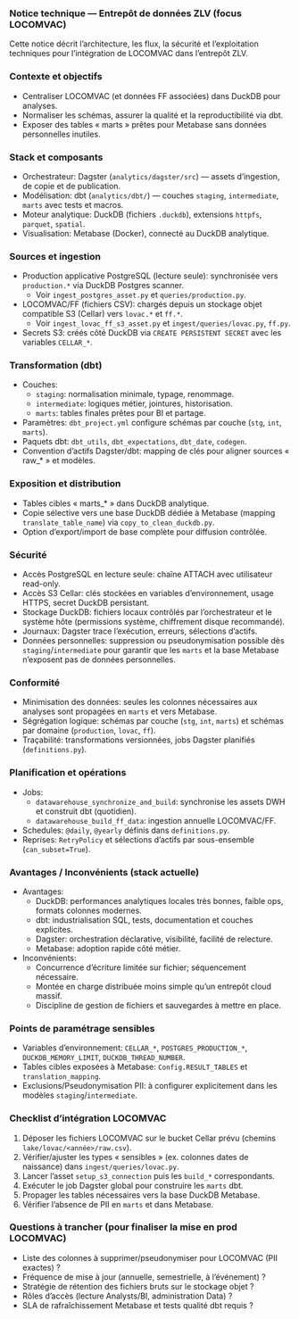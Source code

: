 ### Notice technique — Entrepôt de données ZLV (focus LOCOMVAC)

Cette notice décrit l’architecture, les flux, la sécurité et l’exploitation techniques pour l’intégration de LOCOMVAC dans l’entrepôt ZLV.

### Contexte et objectifs

- Centraliser LOCOMVAC (et données FF associées) dans DuckDB pour analyses.
- Normaliser les schémas, assurer la qualité et la reproductibilité via dbt.
- Exposer des tables « marts » prêtes pour Metabase sans données personnelles inutiles.

### Stack et composants

- Orchestrateur: Dagster (`analytics/dagster/src`) — assets d’ingestion, de copie et de publication.
- Modélisation: dbt (`analytics/dbt/`) — couches `staging`, `intermediate`, `marts` avec tests et macros.
- Moteur analytique: DuckDB (fichiers `.duckdb`), extensions `httpfs`, `parquet`, `spatial`.
- Visualisation: Metabase (Docker), connecté au DuckDB analytique.

### Sources et ingestion

- Production applicative PostgreSQL (lecture seule): synchronisée vers `production.*` via DuckDB Postgres scanner.
  - Voir `ingest_postgres_asset.py` et `queries/production.py`.
- LOCOMVAC/FF (fichiers CSV): chargés depuis un stockage objet compatible S3 (Cellar) vers `lovac.*` et `ff.*`.
  - Voir `ingest_lovac_ff_s3_asset.py` et `ingest/queries/lovac.py`, `ff.py`.
- Secrets S3: créés côté DuckDB via `CREATE PERSISTENT SECRET` avec les variables `CELLAR_*`.

### Transformation (dbt)

- Couches:
  - `staging`: normalisation minimale, typage, renommage.
  - `intermediate`: logiques métier, jointures, historisation.
  - `marts`: tables finales prêtes pour BI et partage.
- Paramètres: `dbt_project.yml` configure schémas par couche (`stg`, `int`, `marts`).
- Paquets dbt: `dbt_utils`, `dbt_expectations`, `dbt_date`, `codegen`.
- Convention d’actifs Dagster/dbt: mapping de clés pour aligner sources « raw_* » et modèles.

### Exposition et distribution

- Tables cibles « marts_* » dans DuckDB analytique.
- Copie sélective vers une base DuckDB dédiée à Metabase (mapping `translate_table_name`) via `copy_to_clean_duckdb.py`.
- Option d’export/import de base complète pour diffusion contrôlée.

### Sécurité

- Accès PostgreSQL en lecture seule: chaîne ATTACH avec utilisateur read-only.
- Accès S3 Cellar: clés stockées en variables d’environnement, usage HTTPS, secret DuckDB persistant.
- Stockage DuckDB: fichiers locaux contrôlés par l’orchestrateur et le système hôte (permissions système, chiffrement disque recommandé).
- Journaux: Dagster trace l’exécution, erreurs, sélections d’actifs.
- Données personnelles: suppression ou pseudonymisation possible dès `staging`/`intermediate` pour garantir que les `marts` et la base Metabase n’exposent pas de données personnelles.

### Conformité

- Minimisation des données: seules les colonnes nécessaires aux analyses sont propagées en `marts` et vers Metabase.
- Ségrégation logique: schémas par couche (`stg`, `int`, `marts`) et schémas par domaine (`production`, `lovac`, `ff`).
- Traçabilité: transformations versionnées, jobs Dagster planifiés (`definitions.py`).

### Planification et opérations

- Jobs:
  - `datawarehouse_synchronize_and_build`: synchronise les assets DWH et construit dbt (quotidien).
  - `datawarehouse_build_ff_data`: ingestion annuelle LOCOMVAC/FF.
- Schedules: `@daily`, `@yearly` définis dans `definitions.py`.
- Reprises: `RetryPolicy` et sélections d’actifs par sous-ensemble (`can_subset=True`).

### Avantages / Inconvénients (stack actuelle)

- Avantages:
  - DuckDB: performances analytiques locales très bonnes, faible ops, formats colonnes modernes.
  - dbt: industrialisation SQL, tests, documentation et couches explicites.
  - Dagster: orchestration déclarative, visibilité, facilité de relecture.
  - Metabase: adoption rapide côté métier.
- Inconvénients:
  - Concurrence d’écriture limitée sur fichier; séquencement nécessaire.
  - Montée en charge distribuée moins simple qu’un entrepôt cloud massif.
  - Discipline de gestion de fichiers et sauvegardes à mettre en place.

### Points de paramétrage sensibles

- Variables d’environnement: `CELLAR_*`, `POSTGRES_PRODUCTION_*`, `DUCKDB_MEMORY_LIMIT`, `DUCKDB_THREAD_NUMBER`.
- Tables cibles exposées à Metabase: `Config.RESULT_TABLES` et `translation_mapping`.
- Exclusions/Pseudonymisation PII: à configurer explicitement dans les modèles `staging`/`intermediate`.

### Checklist d’intégration LOCOMVAC

1) Déposer les fichiers LOCOMVAC sur le bucket Cellar prévu (chemins `lake/lovac/<année>/raw.csv`).
2) Vérifier/ajuster les types « sensibles » (ex. colonnes dates de naissance) dans `ingest/queries/lovac.py`.
3) Lancer l’asset `setup_s3_connection` puis les `build_*` correspondants.
4) Exécuter le job Dagster global pour construire les `marts` dbt.
5) Propager les tables nécessaires vers la base DuckDB Metabase.
6) Vérifier l’absence de PII en `marts` et dans Metabase.

### Questions à trancher (pour finaliser la mise en prod LOCOMVAC)

- Liste des colonnes à supprimer/pseudonymiser pour LOCOMVAC (PII exactes) ?
- Fréquence de mise à jour (annuelle, semestrielle, à l’événement) ?
- Stratégie de rétention des fichiers bruts sur le stockage objet ?
- Rôles d’accès (lecture Analysts/BI, administration Data) ?
- SLA de rafraîchissement Metabase et tests qualité dbt requis ?
